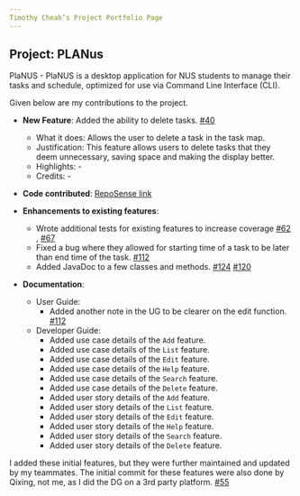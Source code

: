```yaml
---
Timothy Cheah’s Project Portfolio Page
---
```


## Project: PLANus

PlaNUS - PlaNUS is a desktop application for NUS students to manage their tasks and schedule, optimized for use via Command Line Interface (CLI).

Given below are my contributions to the project.

* **New Feature**: Added the ability to delete tasks. [\#40](https://github.com/AY2021S1-CS2113T-W12-1/tp/pull/40)
  * What it does: Allows the user to delete a task in the task map. 
  * Justification: This feature allows users to delete tasks that they deem unnecessary, saving space and making the display better.
  * Highlights: -
  * Credits: -

* **Code contributed**: [RepoSense link]( https://nus-cs2113-ay2021s1.github.io/tp-dashboard/#breakdown=true&search=e0406981&sort=groupTitle&sortWithin=title&since=2020-09-27&timeframe=commit&mergegroup=&groupSelect=groupByRepos&checkedFileTypes=docs~functional-code~test-code~other&tabOpen=true&tabType=authorship&zFR=false&tabAuthor=e0406981&tabRepo=AY2021S1-CS2113T-W12-1%2Ftp%5Bmaster%5D&authorshipIsMergeGroup=false&authorshipFileTypes=docs~functional-code~test-code)


* **Enhancements to existing features**:
  * Wrote additional tests for existing features to increase coverage [\#62](https://github.com/AY2021S1-CS2113T-W12-1/tp/pull/62) , [\#67](https://github.com/AY2021S1-CS2113T-W12-1/tp/pull/67)
  * Fixed a bug where they allowed for starting time of a task to be later than end time 
  of the task. [\#112](https://github.com/AY2021S1-CS2113T-W12-1/tp/pull/112)
  * Added JavaDoc to a few classes and methods. [\#124](https://github.com/AY2021S1-CS2113T-W12-1/tp/pull/124) [\#120](https://github.com/AY2021S1-CS2113T-W12-1/tp/pull/120)
      

* **Documentation**:

  * User Guide:
    * Added another note in the UG to be clearer on the edit function. [\#112](https://github.com/AY2021S1-CS2113T-W12-1/tp/pull/112)
  * Developer Guide:
	* Added use case details of the `Add` feature.
	* Added use case details of the `List` feature.
	* Added use case details of the `Edit` feature.
	* Added use case details of the `Help` feature.
	* Added use case details of the `Search` feature.
	* Added use case details of the `Delete` feature.
	* Added user story details of the `Add` feature.
	* Added user story details of the `List` feature.
	* Added user story details of the `Edit` feature.
	* Added user story details of the `Help` feature.
	* Added user story details of the `Search` feature.
	* Added user story details of the `Delete` feature.

I added these initial features, but they were further maintained and updated by my teammates. The initial commit for these features were also done by Qixing, not me, as I did the DG on a 3rd party platform. [\#55](https://github.com/AY2021S1-CS2113T-W12-1/tp/pull/55)
